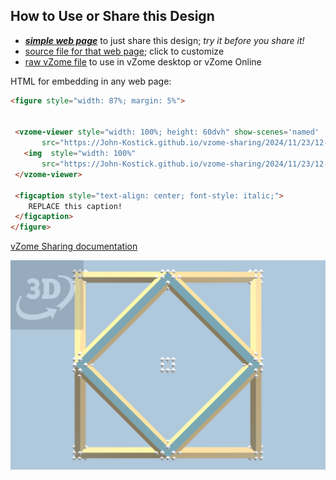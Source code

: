 
## How to Use or Share this Design

 - [***simple web page***](<https://John-Kostick.github.io/vzome-sharing/2024/11/23/12-44-49-Oct-tet-constructions/>) to just share this design; *try it before you share it!*
 - [source file for that web page](<https://github.com/John-Kostick/vzome-sharing/edit/main/2024/11/23/12-44-49-Oct-tet-constructions/index.md>); click to customize
 - [raw vZome file](<https://raw.githubusercontent.com/John-Kostick/vzome-sharing/main/2024/11/23/12-44-49-Oct-tet-constructions/Oct-tet-constructions.vZome>) to use in vZome desktop or vZome Online
 
 HTML for embedding in any web page:
 ```html
<figure style="width: 87%; margin: 5%">
  
  
  <vzome-viewer style="width: 100%; height: 60dvh" show-scenes='named'
        src="https://John-Kostick.github.io/vzome-sharing/2024/11/23/12-44-49-Oct-tet-constructions/Oct-tet-constructions.vZome" >
    <img  style="width: 100%"
        src="https://John-Kostick.github.io/vzome-sharing/2024/11/23/12-44-49-Oct-tet-constructions/Oct-tet-constructions.png" >
  </vzome-viewer>

  <figcaption style="text-align: center; font-style: italic;">
     REPLACE this caption!
  </figcaption>
</figure>

 ```

[vZome Sharing documentation](https://vzome.github.io/vzome/sharing.html#how-it-works)

![Image](<Oct-tet-constructions.png>)

